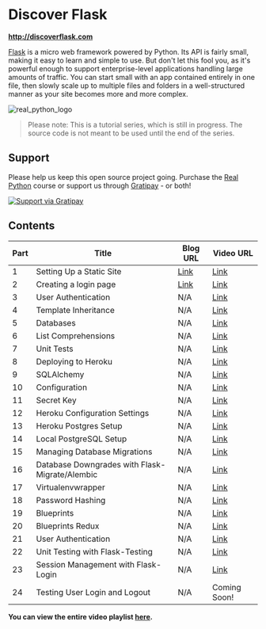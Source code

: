 # Discover Flask

**http://discoverflask.com**

[Flask](http://flask.pocoo.org/) is a micro web framework powered by Python. Its API is fairly small, making it easy to learn and simple to use. But don't let this fool you, as it's powerful enough to support enterprise-level applications handling large amounts of traffic. You can start small with an app contained entirely in one file, then slowly scale up to multiple files and folders in a well-structured manner as your site becomes more and more complex.

![real_python_logo](https://raw.githubusercontent.com/realpython/about/master/rp_small.png)

> Please note: This is a tutorial series, which is still in progress. The source code is not meant to be used until the end of the series.

## Support

Please help us keep this open source project going. Purchase the [Real Python](https://realpython.com/) course or support us through [Gratipay](https://gratipay.com/mjhea0/) - or both!

<a href="https://gratipay.com/mjhea0/">
  <img alt="Support via Gratipay" src="https://cdn.rawgit.com/gratipay/gratipay-badge/2.1.3/dist/gratipay.png"/>
</a>

## Contents


| Part |      Title                |  Blog URL | Video URL |
|------|---------------------------|-----------| ----------|
| 1    |  Setting Up a Static Site | [Link](http://www.realpython.com/blog/python/introduction-to-flask-part-1-setting-up-a-static-site)      | [Link](http://youtu.be/WfpFUmV1d0w) |
| 2    |  Creating a login page | [Link](http://www.realpython.com/blog/python/introduction-to-flask-part-2-creating-a-login-page)      | [Link](http://youtu.be/bLA6eBGN-_0) |
| 3    |  User Authentication  | N/A      | [Link](http://youtu.be/BnBjhmspw4c) |
| 4    |  Template Inheritance | N/A      | [Link](http://youtu.be/hNzruwVPtCE) |
| 5    |  Databases | N/A      | [Link](http://youtu.be/_vrAjAHhUsA) |
| 6    |  List Comprehensions | N/A      | [Link](http://youtu.be/WqmqNC8Teeo) |
| 7    |  Unit Tests | N/A      | [Link](http://youtu.be/1aHNs1aEATg) |
| 8    | Deploying to Heroku | N/A | [Link](https://www.youtube.com/watch?v=vxiHmjKqXUg) |
| 9    | SQLAlchemy | N/A | [Link](https://www.youtube.com/watch?v=kuyrL6krkwA) |
| 10   | Configuration | N/A | [Link](https://www.youtube.com/watch?v=4Eww3wVZK2I) |
| 11   | Secret Key | N/A | [Link](http://youtu.be/tqu9y4iqKVI?list=PLLjmbh6XPGK4ISY747FUHXEl9lBxre4mM)
| 12   | Heroku Configuration Settings | N/A | [Link](http://youtu.be/Y-ONxFkAUJc)
| 13   | Heroku Postgres Setup  | N/A | [Link](https://www.youtube.com/watch?v=FD0p-opdyoE)
| 14   | Local PostgreSQL Setup   | N/A | [Link](https://www.youtube.com/watch?v=Up3p20rgWCw)
| 15   | Managing Database Migrations    | N/A | [Link](http://youtu.be/YJibNSI-iaE)
| 16   | Database Downgrades with Flask-Migrate/Alembic     | N/A | [Link](http://youtu.be/5UT1binVuYc)
| 17   | Virtualenvwrapper     | N/A | [Link](http://youtu.be/thHNYVrY0lU)
| 18   | Password Hashing     | N/A | [Link](http://youtu.be/LTJH5Mdgn4w)
| 19   | Blueprints     | N/A | [Link](http://youtu.be/AeI_rBeZmwg)
| 20   | Blueprints Redux     | N/A | [Link](http://youtu.be/TwNp1UagE9U)
| 21   | User Authentication    | N/A | [Link](http://youtu.be/_pzMDIi5BuI)
| 22   | Unit Testing with Flask-Testing | N/A | [Link](http://youtu.be/WDh_VQ41kYI)
| 23   | Session Management with Flask-Login | N/A | [Link](http://youtu.be/rJGMOOSnHL0)
| 24   | Testing User Login and Logout | N/A | Coming Soon!

**You can view the entire video playlist [here](http://www.youtube.com/watch?v=WfpFUmV1d0w&list=PLLjmbh6XPGK4ISY747FUHXEl9lBxre4mM&feature=share).**

